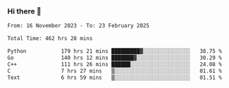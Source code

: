 ### Hi there 👋

<!--
**floyiac/floyiac** is a ✨ _special_ ✨ repository because its `README.md` (this file) appears on your GitHub profile.

Here are some ideas to get you started:

- 🔭 I’m currently working on ...
- 🌱 I’m currently learning ...
- 👯 I’m looking to collaborate on ...
- 🤔 I’m looking for help with ...
- 💬 Ask me about ...
- 📫 How to reach me: ...
- 😄 Pronouns: ...
- ⚡ Fun fact: ...
-->

<!--START_SECTION:waka-->

```txt
From: 16 November 2023 - To: 23 February 2025

Total Time: 462 hrs 28 mins

Python           179 hrs 21 mins █████████▓░░░░░░░░░░░░░░░   38.75 %
Go               140 hrs 12 mins ███████▓░░░░░░░░░░░░░░░░░   30.29 %
C++              111 hrs 26 mins ██████░░░░░░░░░░░░░░░░░░░   24.08 %
C                7 hrs 27 mins   ▒░░░░░░░░░░░░░░░░░░░░░░░░   01.61 %
Text             6 hrs 59 mins   ▒░░░░░░░░░░░░░░░░░░░░░░░░   01.51 %
```

<!--END_SECTION:waka-->
